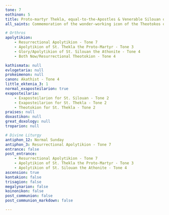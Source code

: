 ```yaml
---
tone: 7
eothinon: 5
title: Proto-martyr Thekla, equal-to-the-Apostles & Venerable Silouan of Athos
all_saints: Commemoration of the wonder-working icon of the Theotokos of the Myrtle Tree; New-martyr Ahmed; Venerable Nicander of Pskov; the Synaxis of all saints of Alaska

# Orthros
apolytikion:
    - Resurrectional Apolytikion - Tone 7
    - Apolytikion of St. Thekla the Proto-Martyr - Tone 3
    - Glory/Apolytikion of St. Silouan the Athonite - Tone 4
    - Both Now/Resurrectional Theotokion - Tone 4

kathismata: null
evlogetaria: null
prokeimenon: null
canon: Akathist - Tone 4
little_ektenia_3: 1
normal_exaposteilarion: true
exaposteilaria:
    - Exaposteilarion for St. Silouan - Tone 2
    - Exaposteilarion for St. Thekla - Tone 2
    - Theotokion for St. Thekla - Tone 2
praises: null
doxastikon: null
great_doxology: null
troparion: null

# Divine Liturgy
antiphon_12: Normal Sunday
antiphon_3: Resurrectional Apolytikion - Tone 7
entrance: false
post_entrance:
    - Resurrectional Apolytikion - Tone 7
    - Apolytikion of St. Thekla the Proto-Martyr - Tone 3
    - Apolytikion of St. Silouan the Athonite - Tone 4
ascension: true
kontakion: false
trisagion: false
megalynarion: false
koinonikon: false
post_communion: false
post_communion_markdown: false

---
```


